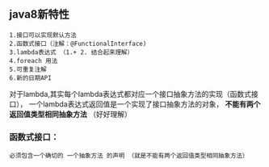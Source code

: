 ## java8新特性
    1.接口可以实现默认方法
    2.函数式接口（注解：@FunctionalInterface)
    3.lambda表达式 （1.+ 2. 结合起来理解）
    4.foreach 用法
    5.可重复注解
    6.新的日期API
    
  对于lambda,其实每个lambda表达式都对应一个接口抽象方法的实现（函数式接口），
  一个lambda表达式返回值是一个实现了接口抽象方法的对象，
  **不能有两个返回值类型相同抽象方法** （好好理解）
 
### 函数式接口：
    必须包含一个确切的 一个抽象方法 的声明 （就是不能有两个返回值类型相同抽象方法）
  